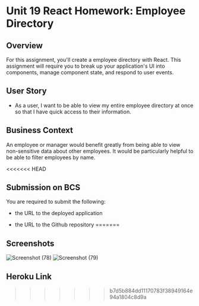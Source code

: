 # Unit 19 React Homework: Employee Directory

## Overview

For this assignment, you'll create a employee directory with React. This assignment will require you to break up your application's UI into components, manage component state, and respond to user events.

## User Story

* As a user, I want to be able to view my entire employee directory at once so that I have quick access to their information.

## Business Context

An employee or manager would benefit greatly from being able to view non-sensitive data about other employees. It would be particularly helpful to be able to filter employees by name.

<<<<<<< HEAD

## Submission on BCS

You are required to submit the following:

* the URL to the deployed application

* the URL to the Github repository
=======
## Screenshots

![Screenshot (78)](https://user-images.githubusercontent.com/70493940/108951714-5eb54800-761d-11eb-8446-15247e69e77c.png)
![Screenshot (79)](https://user-images.githubusercontent.com/70493940/108951718-5fe67500-761d-11eb-8494-ea2f6ee9b1a7.png)

## Heroku Link

>>>>>>> b7d5b884dd11170783f38949164e94a1804c8d9a
